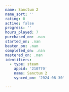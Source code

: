 ```yaml
---
name: Sanctum 2
name_sort: ''
rating: 0
active: false
progress: ''
hours_played: 7
purchased_on: .nan
started_on: .nan
beaten_on: .nan
completed_on: .nan
mastered_on: .nan
identifiers:
  - type: steam
    appid: '210770'
    name: Sanctum 2
    synced_on: '2024-08-30'

---
```

